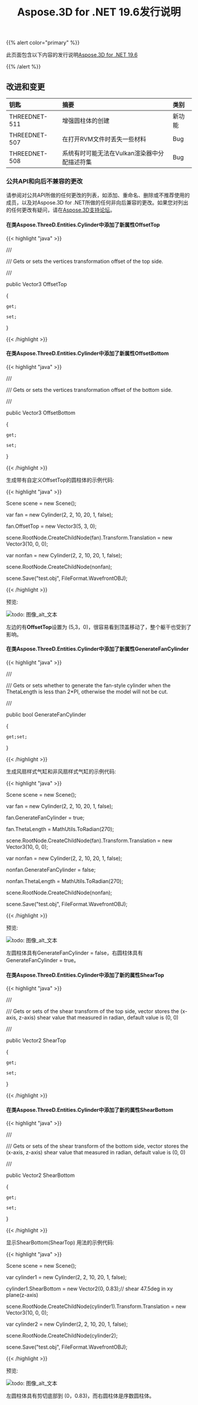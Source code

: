﻿---
title: Aspose.3D for .NET 19.6发行说明
type: docs
weight: 70
url: /zh/net/aspose-3d-for-net-19-6-release-notes/
---
{{% alert color="primary" %}} 

此页面包含以下内容的发行说明[Aspose.3D for .NET 19.6](https://www.nuget.org/packages/Aspose.3D/19.6.0)

{{% /alert %}} 
## **改进和变更**

|**钥匙**|**摘要**|**类别**|
|:- |:- |:- |
|THREEDNET-511|增强圆柱体的创建|新功能|
|THREEDNET-507|在打开RVM文件时丢失一些材料|Bug|
|THREEDNET-508|系统有时可能无法在Vulkan渲染器中分配描述符集|Bug|
### **公共API和向后不兼容的更改**
请参阅对公共API所做的任何更改的列表，如添加、重命名、删除或不推荐使用的成员，以及对Aspose.3D for .NET所做的任何非向后兼容的更改。如果您对列出的任何更改有疑问，请在[Aspose.3D支持论坛](https://forum.aspose.com/c/3d)。
#### **在类Aspose.ThreeD.Entities.Cylinder中添加了新属性OffsetTop**
{{< highlight "java" >}}

 /// <summary>

/// Gets or sets the vertices transformation offset of the top side.

/// </summary>

public Vector3 OffsetTop

{

    get;

    set;

}

{{< /highlight >}}
#### **在类Aspose.ThreeD.Entities.Cylinder中添加了新属性OffsetBottom**
{{< highlight "java" >}}

 /// <summary>

/// Gets or sets the vertices transformation offset of the bottom side.

/// </summary>

public Vector3 OffsetBottom

{

    get;

    set;

}

{{< /highlight >}}

生成带有自定义OffsetTop的圆柱体的示例代码:

{{< highlight "java" >}}

 Scene scene = new Scene();

var fan = new Cylinder(2, 2, 10, 20, 1, false);

fan.OffsetTop = new Vector3(5, 3, 0);

scene.RootNode.CreateChildNode(fan).Transform.Translation = new Vector3(10, 0, 0);

var nonfan = new Cylinder(2, 2, 10, 20, 1, false);

scene.RootNode.CreateChildNode(nonfan);

scene.Save("test.obj", FileFormat.WavefrontOBJ);

{{< /highlight >}}

预览:

![todo: 图像_alt_文本](aspose-3d-for-net-19-6-release-notes_1.png)

左边的有**OffsetTop**设置为 (5,3，0)，很容易看到顶盖移动了，整个躯干也受到了影响。
#### **在类Aspose.ThreeD.Entities.Cylinder中添加了新属性GenerateFanCylinder**
{{< highlight "java" >}}

 /// <summary>

/// Gets or sets whether to generate the fan-style cylinder when the ThetaLength is less than 2*PI, otherwise the model will not be cut.

/// </summary>

public bool GenerateFanCylinder

{

    get;set;

}

{{< /highlight >}}

生成风扇样式气缸和非风扇样式气缸的示例代码:

{{< highlight "java" >}}

 Scene scene = new Scene();

var fan = new Cylinder(2, 2, 10, 20, 1, false);

fan.GenerateFanCylinder = true;

fan.ThetaLength = MathUtils.ToRadian(270);

scene.RootNode.CreateChildNode(fan).Transform.Translation = new Vector3(10, 0, 0);

var nonfan = new Cylinder(2, 2, 10, 20, 1, false);

nonfan.GenerateFanCylinder = false;

nonfan.ThetaLength = MathUtils.ToRadian(270);

scene.RootNode.CreateChildNode(nonfan);

scene.Save("test.obj", FileFormat.WavefrontOBJ);

{{< /highlight >}}

预览:

![todo: 图像_alt_文本](aspose-3d-for-net-19-6-release-notes_2.png)

左圆柱体具有GenerateFanCylinder = false，右圆柱体具有GenerateFanCylinder = true。
#### **在类Aspose.ThreeD.Entities.Cylinder中添加了新的属性ShearTop**
{{< highlight "java" >}}

 /// <summary>

/// Gets or sets of the shear transform of the top side, vector stores the (x-axis, z-axis) shear value that measured in radian, default value is (0, 0)

/// </summary>

public Vector2 ShearTop

{

    get;

    set;

}

{{< /highlight >}}
#### **在类Aspose.ThreeD.Entities.Cylinder中添加了新的属性ShearBottom**
{{< highlight "java" >}}

 /// <summary>

/// Gets or sets of the shear transform of the bottom side, vector stores the (x-axis, z-axis) shear value that measured in radian, default value is (0, 0)

/// </summary>

public Vector2 ShearBottom

{

    get;

    set;

}

{{< /highlight >}}

显示ShearBottom(ShearTop) 用法的示例代码:

{{< highlight "java" >}}

 Scene scene = new Scene();

var cylinder1 = new Cylinder(2, 2, 10, 20, 1, false);

cylinder1.ShearBottom = new Vector2(0, 0.83);// shear 47.5deg in xy plane(z-axis)

scene.RootNode.CreateChildNode(cylinder1).Transform.Translation = new Vector3(10, 0, 0);

var cylinder2 = new Cylinder(2, 2, 10, 20, 1, false);

scene.RootNode.CreateChildNode(cylinder2);

scene.Save("test.obj", FileFormat.WavefrontOBJ);

{{< /highlight >}}

预览:

![todo: 图像_alt_文本](aspose-3d-for-net-19-6-release-notes_3.png)

左圆柱体具有剪切底部到 (0，0.83)，而右圆柱体是序数圆柱体。

